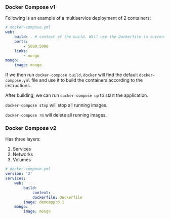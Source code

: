 ### Docker Compose v1

Following is an example of a multiservice deployment of 2 containers:

```yaml
# docker-compose.yml
web:
    build: . # context of the build. Will use the Dockerfile in current directory
    ports:
        - 5000:5000
    links:
        - mongo
mongo:
    image: mongo
```

If we then run `docker-compose build`,  `docker` will find the default `docker-compose.yml` file and use it to build the containers according to the instructions.

After building, we can run `docker-compose up` to start the application.

`docker-compose stop` will stop all running images.

`docker-compose rm` will delete all running images.


### Docker Compose v2

Has three layers:
1) Services
2) Networks
3) Volumes

```yaml
# docker-compose.yml
version: '2'
services:
    web:
        build: 
            context: .
            dockerfile: Dockerfile
        image: demoapp:0.1
    mongo:
        image: mongo
```